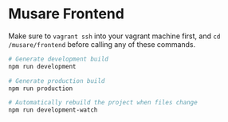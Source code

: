 # Musare Frontend

Make sure to `vagrant ssh` into your vagrant machine first, and `cd /musare/frontend` before calling any of these commands.

``` bash
# Generate development build
npm run development

# Generate production build
npm run production

# Automatically rebuild the project when files change
npm run development-watch
```

